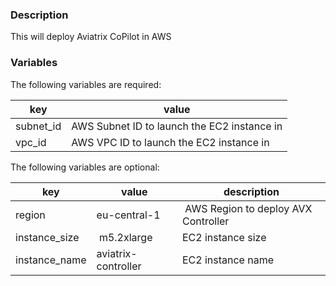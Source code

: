 ### Description

This will deploy Aviatrix CoPilot in AWS

### Variables
The following variables are required:

key | value
--- | ---
subnet_id | AWS Subnet ID to launch the EC2 instance in
vpc_id | AWS VPC ID to launch the EC2 instance in

The following variables are optional:

key | value | description
--- | --- | ---
region | eu-central-1 | AWS Region to deploy AVX Controller
instance_size | m5.2xlarge | EC2 instance size
instance_name | aviatrix-controller | EC2 instance name